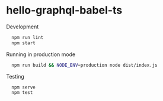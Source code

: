 # hello-graphql-babel-ts

Development

```bash
  npm run lint
  npm start
```

Running in production mode

```bash
  npm run build && NODE_ENV=production node dist/index.js
```

Testing

```bash
  npm serve
  npm test
```

